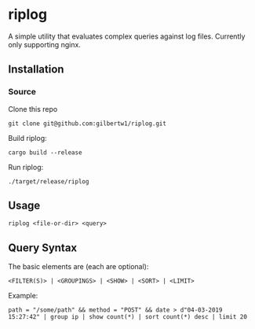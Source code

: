 riplog
======

A simple utility that evaluates complex queries against log files. Currently only supporting nginx.

Installation
------------

### Source

Clone this repo

    git clone git@github.com:gilbertw1/riplog.git
    
Build riplog:

    cargo build --release
  
Run riplog:

    ./target/release/riplog

Usage
-----

    riplog <file-or-dir> <query>


Query Syntax
------------

The basic elements are (each are optional):

    <FILTER(S)> | <GROUPINGS> | <SHOW> | <SORT> | <LIMIT>

Example:

    path = "/some/path" && method = "POST" && date > d"04-03-2019 15:27:42" | group ip | show count(*) | sort count(*) desc | limit 20
